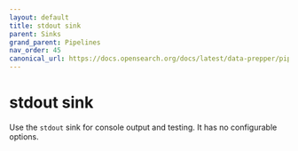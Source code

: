 ```yaml
---
layout: default
title: stdout sink
parent: Sinks
grand_parent: Pipelines
nav_order: 45
canonical_url: https://docs.opensearch.org/docs/latest/data-prepper/pipelines/configuration/sinks/stdout/
---
```


# stdout sink

Use the `stdout` sink for console output and testing. It has no configurable options.

